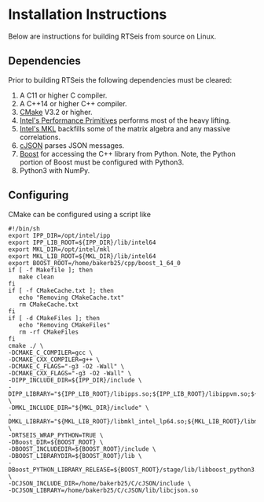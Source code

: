 # Installation Instructions

Below are instructions for building RTSeis from source on Linux.

## Dependencies

Prior to building RTSeis the following dependencies must be cleared:

   1. A C11 or higher C compiler.
   2. A C++14 or higher C++ compiler.
   3. [CMake](https://cmake.org/) V3.2 or higher.
   4. [Intel's Performance Primitives](https://software.intel.com/en-us/intel-ipp) performs most of the heavy lifting.
   5. [Intel's MKL](https://software.intel.com/en-us/mkl) backfills some of the matrix algebra and any massive correlations.
   6. [cJSON](https://github.com/DaveGamble/cJSON) parses JSON messages.
   7. [Boost](https://www.boost.org/) for accessing the C++ library from Python.  Note, the Python portion of Boost must be configured with Python3.
   8. Python3 with NumPy.

## Configuring

CMake can be configured using a script like

    #!/bin/sh
    export IPP_DIR=/opt/intel/ipp
    export IPP_LIB_ROOT=${IPP_DIR}/lib/intel64
    export MKL_DIR=/opt/intel/mkl
    export MKL_LIB_ROOT=${MKL_DIR}/lib/intel64
    export BOOST_ROOT=/home/bakerb25/cpp/boost_1_64_0
    if [ -f Makefile ]; then
       make clean
    fi
    if [ -f CMakeCache.txt ]; then
       echo "Removing CMakeCache.txt"
       rm CMakeCache.txt
    fi
    if [ -d CMakeFiles ]; then
       echo "Removing CMakeFiles"
       rm -rf CMakeFiles
    fi
    cmake ./ \
    -DCMAKE_C_COMPILER=gcc \
    -DCMAKE_CXX_COMPILER=g++ \
    -DCMAKE_C_FLAGS="-g3 -O2 -Wall" \
    -DCMAKE_CXX_FLAGS="-g3 -O2 -Wall" \
    -DIPP_INCLUDE_DIR=${IPP_DIR}/include \
    -DIPP_LIBRARY="${IPP_LIB_ROOT}/libipps.so;${IPP_LIB_ROOT}/libippvm.so;${IPP_LIB_ROOT}/libippcore.so" \
    -DMKL_INCLUDE_DIR="${MKL_DIR}/include" \
    -DMKL_LIBRARY="${MKL_LIB_ROOT}/libmkl_intel_lp64.so;${MKL_LIB_ROOT}/libmkl_sequential.so;${MKL_LIB_ROOT}/libmkl_core.so;${MKL_LIB_ROOT}/libmkl_avx2.so" \
    -DRTSEIS_WRAP_PYTHON=TRUE \
    -DBoost_DIR=${BOOST_ROOT} \
    -DBOOST_INCLUDEDIR=${BOOST_ROOT}/include \
    -DBOOST_LIBRARYDIR=${BOOST_ROOT}/lib \
    -DBoost_PYTHON_LIBRARY_RELEASE=${BOOST_ROOT}/stage/lib/libboost_python3.so \
    -DCJSON_INCLUDE_DIR=/home/bakerb25/C/cJSON/include \
    -DCJSON_LIBRARY=/home/bakerb25/C/cJSON/lib/libcjson.so

